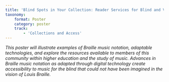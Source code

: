 ```yaml
---
title: 'Blind Spots in Your Collection: Reader Services for Blind and Visually Impaired Music Library Patrons'
taxonomy:
    format: Poster
    category: poster
    track:
        - 'Collections and Access'
---
```


_This poster will illustrate examples of Braille music notation, adaptable technologies, and explore the resources available to members of this community within higher education and the study of music. Advances in Braille music notation as adapted through digital technology create accessibility to music for the blind that could not have been imagined in the vision of Louis Braille._